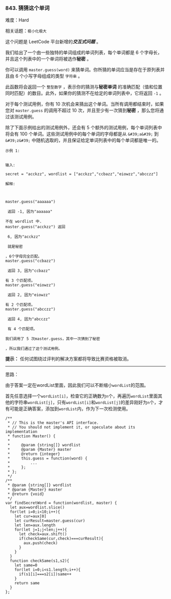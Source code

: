 ### 843. 猜猜这个单词

难度：Hard

相关话题：`极小化极大`

这个问题是 LeetCode 平台新增的***交互式问题*** 。



我们给出了一个由一些独特的单词组成的单词列表，每个单词都是 6 个字母长，并且这个列表中的一个单词将被选作**秘密** 。



你可以调用  `master.guess(word)`  来猜单词。你所猜的单词应当是存在于原列表并且由 6 个小写字母组成的类型 `字符串` 。



此函数将会返回一个 `整型数字` ，表示你的猜测与**秘密单词** 的准确匹配（值和位置同时匹配）的数目。此外，如果你的猜测不在给定的单词列表中，它将返回  `-1` 。



对于每个测试用例，你有 10 次机会来猜出这个单词。当所有调用都结束时，如果您对  `master.guess`  的调用不超过 10 次，并且至少有一次猜到**秘密** ，那么您将通过该测试用例。



除了下面示例给出的测试用例外，还会有 5 个额外的测试用例，每个单词列表中将会有 100 个单词。这些测试用例中的每个单词的字母都是从  `&#39;a&#39;`  到  `&#39;z&#39;` 中随机选取的，并且保证给定单词列表中的每个单词都是唯一的。





```
示例 1:


输入:

secret = "acckzz", wordlist = ["acckzz","ccbazz","eiowzz","abcczz"]

解释:



master.guess("aaaaaa")

 返回 -1, 因为"aaaaaa"

不在 wordlist 中.
master.guess("acckzz") 返回

 6, 因为"acckzz"

 就是秘密

，6个字母完全匹配。
master.guess("ccbazz")

 返回 3, 因为"ccbazz"

有 3 个匹配项。
master.guess("eiowzz")

 返回 2, 因为"eiowzz"

有 2 个匹配项。
master.guess("abcczz")

 返回 4, 因为"abcczz"

 有 4 个匹配项。

我们调用了 5 次master.guess，其中一次猜到了秘密

，所以我们通过了这个测试用例。

```


**提示：** 任何试图绕过评判的解决方案都将导致比赛资格被取消。




-----

思路：

由于答案一定在wordList里面，因此我们可以不断缩小`wordList`的范围。

首先任意选择一个`wordList[i]`，检查它的正确数为`n`个，再遍历`wordList`里面其他的字符串`wordList[j]`，只有`wordList[i]`和`wordList[j]`的差异刚好为`n`个，才有可能是正确答案，添加到`wordList`内，作为下一次检测使用。


```
/**
 * // This is the master's API interface.
 * // You should not implement it, or speculate about its implementation
 * function Master() {
 *
 *     @param {string[]} wordlist
 *     @param {Master} master
 *     @return {integer}
 *     this.guess = function(word) {
 *         ...
 *     };
 * };
 */
/**
 * @param {string[]} wordlist
 * @param {Master} master
 * @return {void}
 */
var findSecretWord = function(wordlist, master) {
  let aux=wordlist.slice()
  for(let i=0;i<10;i++){
    let cur=aux[0]
    let curResult=master.guess(cur)
    let len=aux.length
    for(let j=1;j<len;j++){
      let check=aux.shift()
      if(checkSame(cur,check)===curResult){
        aux.push(check)
      }
    }
  }
  function checkSame(s1,s2){
    let same=0
    for(let i=0;i<s1.length;i++){
      if(s1[i]===s2[i])same++
    }
    return same
  }
};




```

